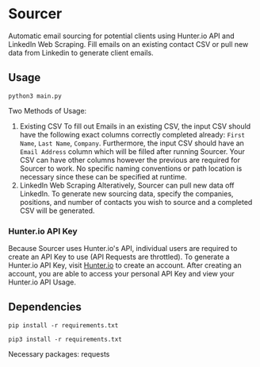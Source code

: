 # Sourcer

Automatic email sourcing for potential clients using Hunter.io API and LinkedIn Web Scraping. Fill emails on an existing contact CSV or pull new data from Linkedin to generate client emails.

## Usage

```
python3 main.py
```

Two Methods of Usage:
1. Existing CSV
   To fill out Emails in an existing CSV, the input CSV should have the following exact columns correctly completed already: `First Name`, `Last Name`, `Company`. Furthermore, the input CSV should have an `Email Address` column which will be filled after running Sourcer. Your CSV can have other columns however the previous are required for Sourcer to work. No specific naming conventions or path location is necessary since these can be specified at runtime.
2. LinkedIn Web Scraping
   Alteratively, Sourcer can pull new data off LinkedIn. To generate new sourcing data, specify the companies, positions, and number of contacts you wish to source and a completed CSV will be generated.

### Hunter.io API Key

Because Sourcer uses Hunter.io's API, individual users are required to create an API Key to use (API Requests are throttled). To generate a Hunter.io API Key, visit [Hunter.io](https://www.hunter.io) to create an account. After creating an account, you are able to access your personal API Key and view your Hunter.io API Usage.

## Dependencies

`pip install -r requirements.txt`

`pip3 install -r requirements.txt`

Necessary packages: requests